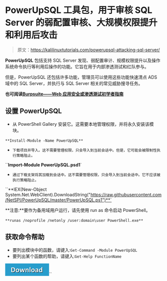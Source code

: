 # PowerUpSQL 工具包，用于审核 SQL Server 的弱配置审核、大规模权限提升和利用后攻击

> 原文：<https://kalilinuxtutorials.com/powerupsql-attacking-sql-server/>

**PowerUpSQL** 包括支持 SQL Server 发现、弱配置审计、规模权限提升以及操作系统命令执行等利用后操作的功能。它旨在用于内部渗透测试和红队参与。

但是，PowerUpSQL 还包括许多功能，管理员可以使用这些功能快速清点 ADS 域中的 SQL Server，并执行与 SQL Server 相关的常见威胁搜寻任务。

**也可阅读[Burpsuite——Web 应用安全或渗透测试初学者指南](https://kalilinuxtutorials.com/burpsuite/)**

## **设置 PowerUpSQL**

*   从 PowerShell Gallery 安装它。这需要本地管理权限，并将永久安装该模块。

`**Install-Module -Name PowerUpSQL**`

*   `下载项目并导入。这不需要管理权限，只会导入到当前会话中。但是，它可能会被限制性执行策略阻止。`

 ``**Import-Module PowerUpSQL.psd1**`

*   `通过下载支架将其加载到会话中。这不需要管理权限，只会导入到当前会话中。它不应该被执行策略阻止。`

 ``**IEX(New-Object System.Net.WebClient).DownloadString("https://raw.githubusercontent.com/NetSPI/PowerUpSQL/master/PowerUpSQL.ps1")**`

**注意:**要作为备用域用户运行，请先使用 run as 命令启动 PowerShell。

`**runas /noprofile /netonly /user:domain\user PowerShell.exe**`

## **获取命令帮助**

*   要列出模块中的函数，请键入:`Get-Command -Module PowerUpSQL`
*   要列出某个函数的帮助，请键入:`Get-Help FunctionName`

[![](img//d861a9096555aeb1980fc054015933d7.png)](https://github.com/NetSPI/PowerUpSQL)``